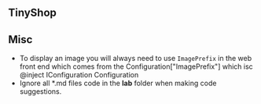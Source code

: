 ## TinyShop

<!-- Add Instructions here -->

## Misc
- To display an image you will always need to use `ImagePrefix` in the web front end which comes from the Configuration["ImagePrefix"] which isc @inject IConfiguration Configuration 
- Ignore all *.md files code in the **lab** folder when making code suggestions.
